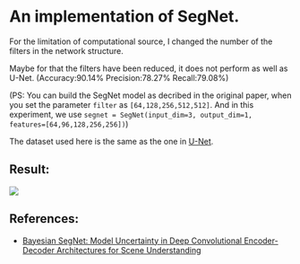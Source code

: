 # An implementation of SegNet.

For the limitation of computational source, I changed the number of the filters in the network structure.

Maybe for that the filters have been reduced, it does not perform as well as U-Net. (Accuracy:90.14% Precision:78.27% Recall:79.08%)

(PS: You can build the SegNet model as decribed in the original paper, when you set the parameter ```filter``` as ```[64,128,256,512,512]```. And in this experiment, we use ```segnet = SegNet(input_dim=3, output_dim=1, features=[64,96,128,256,256])```)

The dataset used here is the same as the one in [U-Net](https://github.com/huijianpzh/segmentation-models/edit/master/segmentation_unet/README.md).

## Result:
![](https://github.com/huijianpzh/segmentation-models/blob/master/segnet/result.png)

## References:
* [Bayesian SegNet: Model Uncertainty in Deep Convolutional Encoder-Decoder Architectures for Scene Understanding](https://arxiv.org/pdf/1511.02680.pdf)
